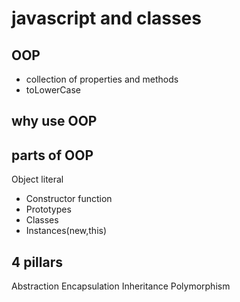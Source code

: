 # javascript and classes

## OOP
- collection of properties and methods
- toLowerCase

## why use OOP

## parts of OOP
Object literal

- Constructor function
- Prototypes
- Classes
- Instances(new,this)


## 4 pillars
Abstraction
Encapsulation
Inheritance
Polymorphism